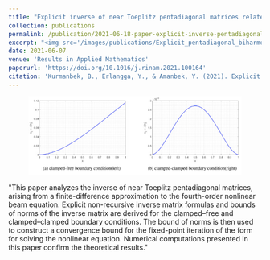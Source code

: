 ```yaml
---
title: "Explicit inverse of near Toeplitz pentadiagonal matrices related to higher order difference operators"
collection: publications
permalink: /publication/2021-06-18-paper-explicit-inverse-pentadiagonal
excerpt: "<img src='/images/publications/Explicit_pentadiagonal_biharmonic_problem.png' style='float:left;width:100px;height:100px;'>"
date: 2021-06-07
venue: 'Results in Applied Mathematics'
paperurl: 'https://doi.org/10.1016/j.rinam.2021.100164'
citation: 'Kurmanbek, B., Erlangga, Y., & Amanbek, Y. (2021). Explicit inverse of near Toeplitz pentadiagonal matrices related to higher order difference operators. Results in Applied Mathematics, 11, 100164.'
---
```



<figure>
  <p align="center">
  <div class="">
  <img src="/images/publications/Explicit_pentadiagonal_biharmonic_problem.png"  alt="">
  <figcaption></figcaption>
  </div>
  </p>
</figure>


"This paper analyzes the inverse of near Toeplitz pentadiagonal matrices, arising from a finite-difference approximation to the fourth-order nonlinear beam equation. 
Explicit non-recursive inverse matrix formulas and bounds of norms of the inverse matrix are derived for the clamped–free and clamped–clamped boundary conditions. 
The bound of norms is then used to construct a convergence bound for the fixed-point iteration of the form  for solving the nonlinear equation. Numerical computations 
presented in this paper confirm the theoretical results."



